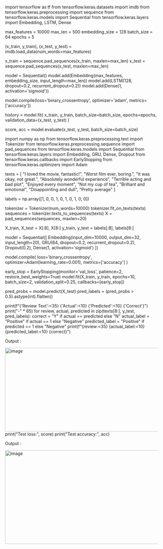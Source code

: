 import tensorflow as tf
from tensorflow.keras.datasets import imdb
from tensorflow.keras.preprocessing import sequence
from tensorflow.keras.models import Sequential
from tensorflow.keras.layers import Embedding, LSTM, Dense

max_features = 10000
max_len = 500
embedding_size = 128
batch_size = 64
epochs = 5

(x_train, y_train), (x_test, y_test) = imdb.load_data(num_words=max_features)

x_train = sequence.pad_sequences(x_train, maxlen=max_len)
x_test = sequence.pad_sequences(x_test, maxlen=max_len)

model = Sequential()
model.add(Embedding(max_features, embedding_size, input_length=max_len))
model.add(LSTM(128, dropout=0.2, recurrent_dropout=0.2))
model.add(Dense(1, activation='sigmoid'))

model.compile(loss='binary_crossentropy', optimizer='adam', metrics=['accuracy'])

history = model.fit(
    x_train, y_train,
    batch_size=batch_size,
    epochs=epochs,
    validation_data=(x_test, y_test)
)

score, acc = model.evaluate(x_test, y_test, batch_size=batch_size)

import numpy as np
from tensorflow.keras.preprocessing.text import Tokenizer
from tensorflow.keras.preprocessing.sequence import pad_sequences
from tensorflow.keras.models import Sequential
from tensorflow.keras.layers import Embedding, GRU, Dense, Dropout
from tensorflow.keras.callbacks import EarlyStopping
from tensorflow.keras.optimizers import Adam

texts = [
    "I loved the movie, fantastic!",
    "Worst film ever, boring.",
    "It was okay, not great.",
    "Absolutely wonderful experience",
    "Terrible acting and bad plot",
    "Enjoyed every moment",
    "Not my cup of tea",
    "Brilliant and emotional",
    "Disappointing and dull",
    "Pretty average"
]

labels = np.array([1, 0, 0, 1, 0, 1, 0, 1, 0, 0])  

tokenizer = Tokenizer(num_words=10000)
tokenizer.fit_on_texts(texts)
sequences = tokenizer.texts_to_sequences(texts)
X = pad_sequences(sequences, maxlen=20)

X_train, X_test = X[:8], X[8:]
y_train, y_test = labels[:8], labels[8:]

model = Sequential([
    Embedding(input_dim=10000, output_dim=32, input_length=20),
    GRU(64, dropout=0.2, recurrent_dropout=0.2),
    Dropout(0.2),
    Dense(1, activation='sigmoid')
])

model.compile(
    loss='binary_crossentropy',
    optimizer=Adam(learning_rate=0.001),
    metrics=['accuracy']
)

early_stop = EarlyStopping(monitor='val_loss', patience=2, restore_best_weights=True)
model.fit(X_train, y_train, epochs=10, batch_size=2, validation_split=0.25, callbacks=[early_stop])

pred_probs = model.predict(X_test)
pred_labels = (pred_probs > 0.5).astype(int).flatten()

print(f"{'Review Text':<35} {'Actual':<10} {'Predicted':<10} {'Correct'}")
print("-" * 65)
for review, actual, predicted in zip(texts[8:], y_test, pred_labels):
    correct = "Y" if actual == predicted else "N"
    actual_label = "Positive" if actual == 1 else "Negative"
    predicted_label = "Positive" if predicted == 1 else "Negative"
    print(f"{review:<35} {actual_label:<10} {predicted_label:<10} {correct}")

Output :

<img width="930" height="276" alt="image" src="https://github.com/user-attachments/assets/b5571b66-d44e-40c1-88f1-2957977a147a" />
print("Test loss:", score)
print("Test accuracy:", acc)

Output :

<img width="1255" height="309" alt="image" src="https://github.com/user-attachments/assets/ed8c0a11-5787-4091-aa79-9b9a44ae1960" />

